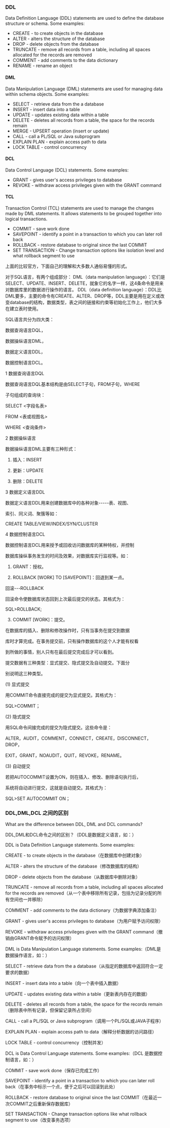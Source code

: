 ### DDL

Data Definition Language (DDL) statements are used to define the database structure or schema. Some examples:
 - CREATE - to create objects in the database
 - ALTER - alters the structure of the database
 - DROP - delete objects from the database
 - TRUNCATE - remove all records from a table, including all spaces allocated for the records are removed
 - COMMENT - add comments to the data dictionary
 - RENAME - rename an object
#### DML

Data Manipulation Language (DML) statements are used for managing data within schema objects. Some examples:
 - SELECT - retrieve data from the a database
 - INSERT - insert data into a table
 - UPDATE - updates existing data within a table
 - DELETE - deletes all records from a table, the space for the records remain
 - MERGE - UPSERT operation (insert or update)
 - CALL - call a PL/SQL or Java subprogram
 - EXPLAIN PLAN - explain access path to data
 - LOCK TABLE - control concurrency
#### DCL

Data Control Language (DCL) statements. Some examples:
 - GRANT - gives user's access privileges to database
 - REVOKE - withdraw access privileges given with the GRANT command

#### TCL
Transaction Control (TCL) statements are used to manage the changes made by DML statements. It allows statements to be grouped together into logical transactions.
 - COMMIT - save work done
 - SAVEPOINT - identify a point in a transaction to which you can later roll back
 - ROLLBACK - restore database to original since the last COMMIT
 - SET TRANSACTION - Change transaction options like isolation level and what rollback segment to use


上面的比较官方，下面自己的理解和大多数人通俗易懂的形式。

对于SQL语言，有两个组成部分：
DML（data manipulation language）：它们是SELECT、UPDATE、INSERT、DELETE，就象它的名字一样，这4条命令是用来对数据库里的数据进行操作的语言。
DDL（data definition language）：DDL比DML要多，主要的命令有CREATE、ALTER、DROP等，DDL主要是用在定义或改变database的结构，数据类型，表之间的链接和约束等初始化工作上，他们大多在建立表时使用。


SQL语言共分为四大类：

数据查询语言DQL，

数据操纵语言DML，

数据定义语言DDL，

数据控制语言DCL。


1 数据查询语言DQL

数据查询语言DQL基本结构是由SELECT子句，FROM子句，WHERE

子句组成的查询块：

SELECT <字段名表>

FROM <表或视图名>

WHERE <查询条件>

2 数据操纵语言

数据操纵语言DML主要有三种形式：

1) 插入：INSERT

2) 更新：UPDATE

3) 删除：DELETE



3 数据定义语言DDL

数据定义语言DDL用来创建数据库中的各种对象-----表、视图、

索引、同义词、聚簇等如：

CREATE TABLE/VIEW/INDEX/SYN/CLUSTER


4 数据控制语言DCL

数据控制语言DCL用来授予或回收访问数据库的某种特权，并控制

数据库操纵事务发生的时间及效果，对数据库实行监视等。如：

1) GRANT：授权。

2) ROLLBACK [WORK] TO [SAVEPOINT]：回退到某一点。

回滚---ROLLBACK

回滚命令使数据库状态回到上次最后提交的状态。其格式为：

SQL>ROLLBACK;

3) COMMIT [WORK]：提交。

在数据库的插入、删除和修改操作时，只有当事务在提交到数据

库时才算完成。在事务提交前，只有操作数据库的这个人才能有权看

到所做的事情，别人只有在最后提交完成后才可以看到。

提交数据有三种类型：显式提交、隐式提交及自动提交。下面分

别说明这三种类型。

  (1) 显式提交

  用COMMIT命令直接完成的提交为显式提交。其格式为：

  SQL>COMMIT；

  (2) 隐式提交

  用SQL命令间接完成的提交为隐式提交。这些命令是：

  ALTER，AUDIT，COMMENT，CONNECT，CREATE，DISCONNECT，DROP，

  EXIT，GRANT，NOAUDIT，QUIT，REVOKE，RENAME。

  (3) 自动提交

  若把AUTOCOMMIT设置为ON，则在插入、修改、删除语句执行后，

  系统将自动进行提交，这就是自动提交。其格式为：

  SQL>SET AUTOCOMMIT ON；


### DDL,DML,DCL 之间的区别

What are the difference between DDL, DML and DCL commands?

DDL,DML和DCL命令之间的区别？（DDL是数据定义语言，如：）

DDL is Data Definition Language statements. Some examples:

CREATE - to create objects in the database（在数据库中创建对象）

ALTER - alters the structure of the database（修改数据库的结构）

DROP - delete objects from the database（从数据库中删除对象）

TRUNCATE - remove all records from a table, including all spaces allocated for the records are removed（从一个表中移除所有记录，包括为记录分配的所有空间也一并移除）

COMMENT - add comments to the data dictionary（为数据字典添加备注）

GRANT - gives user's access privileges to database（为用户赋予访问权限）

REVOKE - withdraw access privileges given with the GRANT command（撤销由GRANT命令赋予的访问权限）

DML is Data Manipulation Language statements. Some examples:（DML是数据操作语言，如：）



SELECT - retrieve data from the a database（从指定的数据库中返回符合一定要求的数据）

INSERT - insert data into a table（向一个表中插入数据）

UPDATE - updates existing data within a table（更新表内存在的数据）

DELETE - deletes all records from a table, the space for the records remain（删除表中所有记录，但保留记录所占空间）

CALL - call a PL/SQL or Java subprogram（调用一个PL/SQL或JAVA子程序）

EXPLAIN PLAN - explain access path to data（解释分析数据的访问路径）

LOCK TABLE - control concurrency（控制并发）

DCL is Data Control Language statements. Some examples:（DCL 是数据控制语言，如：）



COMMIT - save work done（保存已完成工作）

SAVEPOINT - identify a point in a transaction to which you can later roll back（在事务中标示一个点，便于之后可以回滚到此处）

ROLLBACK - restore database to original since the last COMMIT（在最近一次COMMIT之后重新保存数据库）

SET TRANSACTION - Change transaction options like what rollback segment to use（改变事务选项）
